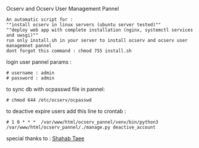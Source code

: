 Ocserv and Ocserv User Management Pannel

    An automatic script for :
    ""install ocserv in linux servers (ubuntu server tested)""
    ""deploy web app with complete installation (nginx, systemctl services and uwsgi)"" 
    run only install.sh in your server to install ocserv and ocserv user managemnet pannel
    dont forgot this command : chmod 755 install.sh

login user pannel params : 

    # username : admin
    # password : admin
    
to sync db with ocpasswd file in pannel:
    
    # chmod 644 /etc/ocserv/ocpasswd 
   

to deactive expire users add this line to crontab :
    
    # 1 0 * * *  /var/www/html/ocserv_pannel/venv/bin/python3 /var/www/html/ocserv_pannel/./manage.py deactive_account


special thanks to : [Shahab Taee](https://linkedin.com/in/shahab-taee-b5510a170)











    




